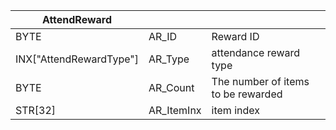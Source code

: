 | AttendReward            |            |                                    |
| ----------------------- | ---------- | ---------------------------------- |
| BYTE                    | AR_ID      | Reward ID                          |
| INX["AttendRewardType"] | AR_Type    | attendance reward type             |
| BYTE                    | AR_Count   | The number of items to be rewarded |
| STR[32]                 | AR_ItemInx | item index                         |